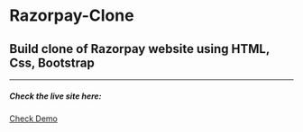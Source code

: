   # Razorpay-Clone

<h2>Build clone of Razorpay website using HTML, Css, Bootstrap</h2>
<hr/>

<h5> Check the live site here:  </h5>
<a target="_blank" href="https://mukeshpandey9.github.io/Razorpay-Clone/" >Check Demo</a>
